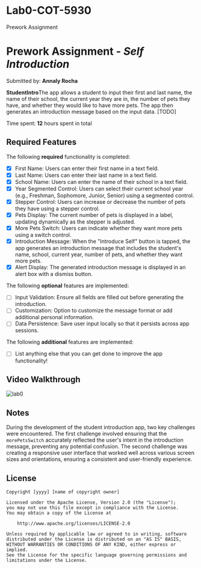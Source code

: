 # Lab0-COT-5930
Prework Assignment

# Prework Assignment - *Self Introduction*

Submitted by: **Annaly Rocha**

**StudentIntro**The app allows a student to input their first and last name, the name of their school, the current year they are in, the number of pets they have, and whether they would like to have more pets. The app then generates an introduction message based on the input data. [TODO] 

Time spent: **12** hours spent in total

## Required Features

The following **required** functionality is completed:

- [x] First Name: Users can enter their first name in a text field.
- [x] Last Name: Users can enter their last name in a text field.
- [x] School Name: Users can enter the name of their school in a text field.
- [x] Year Segmented Control: Users can select their current school year (e.g., Freshman, Sophomore, Junior, Senior) using a segmented control.
- [x] Stepper Control: Users can increase or decrease the number of pets they have using a stepper control.
- [x] Pets Display: The current number of pets is displayed in a label, updating dynamically as the stepper is adjusted.
- [x] More Pets Switch: Users can indicate whether they want more pets using a switch control.
- [x] Introduction Message: When the "Introduce Self" button is tapped, the app generates an introduction message that includes the student's name, school, current year, number of pets, and whether they want more pets.
- [x] Alert Display: The generated introduction message is displayed in an alert box with a dismiss button.

The following **optional** features are implemented:

- [ ] Input Validation: Ensure all fields are filled out before generating the introduction.
- [ ] Customization: Option to customize the message format or add additional personal information.
- [ ] Data Persistence: Save user input locally so that it persists across app sessions.	

The following **additional** features are implemented:

- [ ] List anything else that you can get done to improve the app functionality!

## Video Walkthrough

![lab0](https://github.com/user-attachments/assets/fb8db307-008a-4e3a-93a9-086b5362fbae)



## Notes

During the development of the student introduction app, two key challenges were encountered. The first challenge involved ensuring that the `morePetsSwitch` accurately reflected the user's intent in the introduction message, preventing any potential confusion. The second challenge was creating a responsive user interface that worked well across various screen sizes and orientations, ensuring a consistent and user-friendly experience.

## License

    Copyright [yyyy] [name of copyright owner]

    Licensed under the Apache License, Version 2.0 (the "License");
    you may not use this file except in compliance with the License.
    You may obtain a copy of the License at

        http://www.apache.org/licenses/LICENSE-2.0

    Unless required by applicable law or agreed to in writing, software
    distributed under the License is distributed on an "AS IS" BASIS,
    WITHOUT WARRANTIES OR CONDITIONS OF ANY KIND, either express or implied.
    See the License for the specific language governing permissions and
    limitations under the License.
